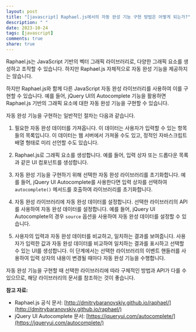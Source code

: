 ```yaml
---
layout: post
title: "[javascript] Raphael.js에서의 자동 완성 기능 구현 방법은 어떻게 되는가?"
description: " "
date: 2023-10-24
tags: [javascript]
comments: true
share: true
---
```


Raphael.js는 JavaScript 기반의 벡터 그래픽 라이브러리로, 다양한 그래픽 요소를 생성하고 조작할 수 있습니다. 하지만 Raphael.js 자체적으로 자동 완성 기능을 제공하지는 않습니다. 

하지만 Raphael.js와 함께 다른 JavaScript 자동 완성 라이브러리를 사용하여 이를 구현할 수 있습니다. 예를 들어, jQuery UI의 Autocomplete 기능을 활용하면 Raphael.js 기반의 그래픽 요소에 대한 자동 완성 기능을 구현할 수 있습니다.

자동 완성 기능을 구현하는 일반적인 절차는 다음과 같습니다.

1. 필요한 자동 완성 데이터를 가져옵니다. 이 데이터는 사용자가 입력할 수 있는 항목들의 목록입니다. 이 데이터는 웹 서버에서 가져올 수도 있고, 정적인 자바스크립트 배열 형태로 미리 선언할 수도 있습니다.

2. Raphael.js로 그래픽 요소를 생성합니다. 예를 들어, 입력 상자 또는 드롭다운 목록과 같은 UI 컴포넌트를 생성합니다.

3. 자동 완성 기능을 구현하기 위해 선택한 자동 완성 라이브러리를 초기화합니다. 예를 들어, jQuery UI Autocomplete를 사용한다면 입력 상자를 선택하여 `autocomplete()` 메서드를 호출하여 라이브러리를 초기화합니다.

4. 자동 완성 라이브러리에 자동 완성 데이터를 설정합니다. 선택한 라이브러리의 API를 사용하여 자동 완성 데이터를 설정합니다. 예를 들어, jQuery UI Autocomplete의 경우 `source` 옵션을 사용하여 자동 완성 데이터를 설정할 수 있습니다.

5. 사용자의 입력과 자동 완성 데이터를 비교하고, 일치하는 결과를 보여줍니다. 사용자가 입력한 값과 자동 완성 데이터를 비교하여 일치하는 결과를 표시하고 선택할 수 있는 UI를 생성합니다. 이 단계에서는 선택한 라이브러리의 이벤트 핸들러를 사용하여 입력 상자의 내용이 변경될 때마다 자동 완성 기능을 수행합니다.

자동 완성 기능을 구현할 때 선택한 라이브러리에 따라 구체적인 방법과 API가 다를 수 있으므로, 해당 라이브러리의 문서를 참조하는 것이 좋습니다.

**참고 자료:**

- Raphael.js 공식 문서: [http://dmitrybaranovskiy.github.io/raphael/](http://dmitrybaranovskiy.github.io/raphael/)
- jQuery UI Autocomplete 문서: [https://jqueryui.com/autocomplete/](https://jqueryui.com/autocomplete/)
